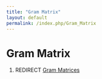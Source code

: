 ```yaml
---
title: "Gram Matrix"
layout: default
permalink: /index.php/Gram_Matrix
---
```


# Gram Matrix

1. REDIRECT [Gram Matrices](Gram_Matrices)